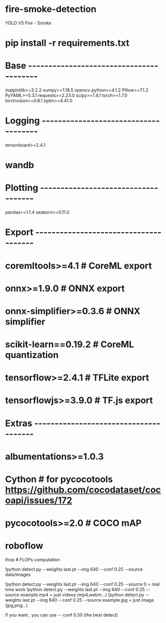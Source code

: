 # fire-smoke-detection
YOLO V5 Fire - Smoke

# pip install -r requirements.txt

# Base ----------------------------------------
matplotlib>=3.2.2
numpy>=1.18.5
opencv-python>=4.1.2
Pillow>=7.1.2
PyYAML>=5.3.1
requests>=2.23.0
scipy>=1.4.1
torch>=1.7.0
torchvision>=0.8.1
tqdm>=4.41.0

# Logging -------------------------------------
tensorboard>=2.4.1
# wandb

# Plotting ------------------------------------
pandas>=1.1.4
seaborn>=0.11.0

# Export --------------------------------------
# coremltools>=4.1  # CoreML export
# onnx>=1.9.0  # ONNX export
# onnx-simplifier>=0.3.6  # ONNX simplifier
# scikit-learn==0.19.2  # CoreML quantization
# tensorflow>=2.4.1  # TFLite export
# tensorflowjs>=3.9.0  # TF.js export

# Extras --------------------------------------
# albumentations>=1.0.3
# Cython  # for pycocotools https://github.com/cocodataset/cocoapi/issues/172
# pycocotools>=2.0  # COCO mAP
# roboflow
thop  # FLOPs computation



!python detect.py --weights last.pt --img 640 --conf 0.25 --source data/images

!python detect.py --weights last.pt --img 640 --conf 0.25 --source 0           = real time work
!python detect.py --weights last.pt --img 640 --conf 0.25 --source example.mp4 = just videos (mp4,webm...)
!python detect.py --weights last.pt --img 640 --conf 0.25 --source example.jpg = just image (jpg,png...)

if you want , you can use -- conf 0.50 (the best detect)
